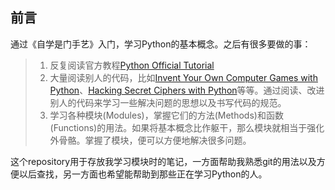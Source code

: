 ## 前言

通过《自学是门手艺》入门，学习Python的基本概念。之后有很多要做的事：
> 1. 反复阅读官方教程[Python Official Tutorial](https://docs.python.org/3/tutorial/)
> 2. 大量阅读别人的代码，比如[Invent Your Own Computer Games with Python](http://inventwithpython.com/invent4thed/)、[Hacking Secret Ciphers with Python](http://inventwithpython.com/hacking/)等等。通过阅读、改进别人的代码来学习一些解决问题的思想以及书写代码的规范。
> 3. 学习各种模块(Modules)，掌握它们的方法(Methods)和函数(Functions)的用法。如果将基本概念比作躯干，那么模块就相当于强化外骨骼。掌握了模块，便可以方便地解决很多问题。

这个repository用于存放我学习模块时的笔记，一方面帮助我熟悉git的用法以及方便以后查找，另一方面也希望能帮助到那些正在学习Python的人。

